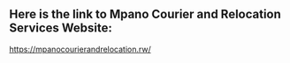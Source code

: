 ## Here is the link to Mpano Courier and Relocation Services Website:

https://mpanocourierandrelocation.rw/
